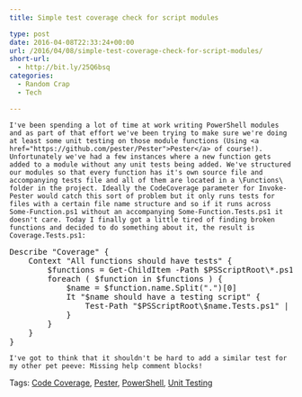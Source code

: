 ```yaml
---
title: Simple test coverage check for script modules

type: post
date: 2016-04-08T22:33:24+00:00
url: /2016/04/08/simple-test-coverage-check-for-script-modules/
short-url:
  - http://bit.ly/25Q6bsq
categories:
  - Random Crap
  - Tech

---
```

<div class='microid-mailto+http:sha1:4a811d9aca42d375b8052f354e108f30ed0dabc6'>
  
    I've been spending a lot of time at work writing PowerShell modules and as part of that effort we've been trying to make sure we're doing at least some unit testing on those module functions (Using <a href="https://github.com/pester/Pester">Pester</a> of course!). Unfortunately we've had a few instances where a new function gets added to a module without any unit tests being added. We've structured our modules so that every function has it's own source file and accompanying tests file and all of them are located in a \Functions\ folder in the project. Ideally the CodeCoverage parameter for Invoke-Pester would catch this sort of problem but it only runs tests for files with a certain file name structure and so if it runs across Some-Function.ps1 without an accompanying Some-Function.Tests.ps1 it doesn't care. Today I finally got a little tired of finding broken functions and decided to do something about it, the result is Coverage.Tests.ps1:
  
  
  <pre>Describe "Coverage" {
    Context "All functions should have tests" {
        $functions = Get-ChildItem -Path $PSScriptRoot\*.ps1 -Exclude *.Tests.ps1
        foreach ( $function in $functions ) {
            $name = $function.name.Split(".")[0]
            It "$name should have a testing script" {
                Test-Path "$PSScriptRoot\$name.Tests.ps1" | Should Be $true
            }
        }
    }
}</pre>
  
  
    I've got to think that it shouldn't be hard to add a similar test for my other pet peeve: Missing help comment blocks!
  
</div>

<div class="st-post-tags">
  Tags: <a href="http://www.cavort.org/tag/code-coverage/" title="Code Coverage" rel="tag">Code Coverage</a>, <a href="http://www.cavort.org/tag/pester/" title="Pester" rel="tag">Pester</a>, <a href="http://www.cavort.org/tag/powershell/" title="PowerShell" rel="tag">PowerShell</a>, <a href="http://www.cavort.org/tag/unit-testing/" title="Unit Testing" rel="tag">Unit Testing</a><br />
</div>